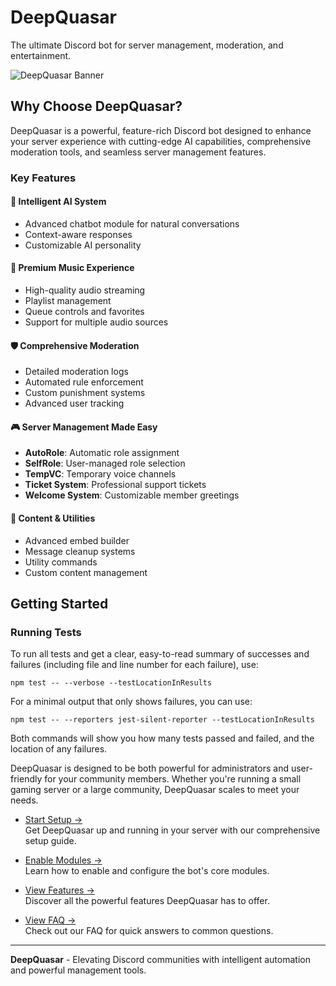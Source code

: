 # DeepQuasar

The ultimate Discord bot for server management, moderation, and entertainment.

![DeepQuasar Banner](docs/assets/houston.webp)

## Why Choose DeepQuasar?

DeepQuasar is a powerful, feature-rich Discord bot designed to enhance your server experience with cutting-edge AI capabilities, comprehensive moderation tools, and seamless server management features.

### Key Features

#### 🧠 Intelligent AI System
- Advanced chatbot module for natural conversations
- Context-aware responses
- Customizable AI personality

#### 🎵 Premium Music Experience
- High-quality audio streaming
- Playlist management
- Queue controls and favorites
- Support for multiple audio sources

#### 🛡️ Comprehensive Moderation
- Detailed moderation logs
- Automated rule enforcement
- Custom punishment systems
- Advanced user tracking

#### 🎮 Server Management Made Easy
- **AutoRole**: Automatic role assignment
- **SelfRole**: User-managed role selection
- **TempVC**: Temporary voice channels
- **Ticket System**: Professional support tickets
- **Welcome System**: Customizable member greetings

#### 🎨 Content & Utilities
- Advanced embed builder
- Message cleanup systems
- Utility commands
- Custom content management

## Getting Started

### Running Tests

To run all tests and get a clear, easy-to-read summary of successes and failures (including file and line number for each failure), use:

```
npm test -- --verbose --testLocationInResults
```

For a minimal output that only shows failures, you can use:

```
npm test -- --reporters jest-silent-reporter --testLocationInResults
```

Both commands will show you how many tests passed and failed, and the location of any failures.

DeepQuasar is designed to be both powerful for administrators and user-friendly for your community members. Whether you're running a small gaming server or a large community, DeepQuasar scales to meet your needs.

- [Start Setup →](docs/src/content/docs/getting-started/quick_start.mdx)  
  Get DeepQuasar up and running in your server with our comprehensive setup guide.

- [Enable Modules →](docs/src/content/docs/getting-started/modules.mdx)  
  Learn how to enable and configure the bot's core modules.

- [View Features →](docs/src/content/docs/commands/filters.mdx)  
  Discover all the powerful features DeepQuasar has to offer.

- [View FAQ →](docs/src/content/docs/getting-started/faq.mdx)  
  Check out our FAQ for quick answers to common questions.

---

**DeepQuasar** - Elevating Discord communities with intelligent automation and powerful management tools.
